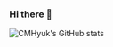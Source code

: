 ### Hi there 👋

![CMHyuk's GitHub stats](https://github-readme-stats.vercel.app/api?username=anuraghazra&show_icons=true&theme=radical)
